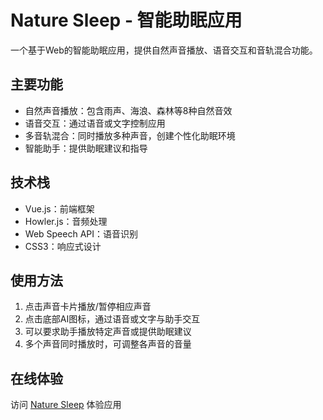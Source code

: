 # Nature Sleep - 智能助眠应用

一个基于Web的智能助眠应用，提供自然声音播放、语音交互和音轨混合功能。

## 主要功能

- 自然声音播放：包含雨声、海浪、森林等8种自然音效
- 语音交互：通过语音或文字控制应用
- 多音轨混合：同时播放多种声音，创建个性化助眠环境
- 智能助手：提供助眠建议和指导

## 技术栈

- Vue.js：前端框架
- Howler.js：音频处理
- Web Speech API：语音识别
- CSS3：响应式设计

## 使用方法

1. 点击声音卡片播放/暂停相应声音
2. 点击底部AI图标，通过语音或文字与助手交互
3. 可以要求助手播放特定声音或提供助眠建议
4. 多个声音同时播放时，可调整各声音的音量

## 在线体验

访问 [Nature Sleep](https://your-username.github.io/nature-sleep) 体验应用 